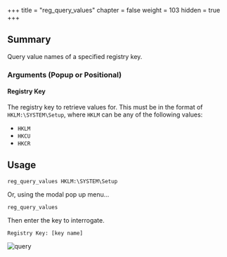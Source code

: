+++
title = "reg_query_values"
chapter = false
weight = 103
hidden = true
+++

## Summary
Query value names of a specified registry key.

### Arguments (Popup or Positional)
#### Registry Key
The registry key to retrieve values for. This  must be in the format of `HKLM:\SYSTEM\Setup`, where `HKLM` can be any of the following values:

- `HKLM`
- `HKCU`
- `HKCR`

## Usage
```
reg_query_values HKLM:\SYSTEM\Setup
```

Or, using the modal pop up menu...
```
reg_query_values
```
Then enter the key to interrogate.
```
Registry Key: [key name]
```

![query](../images/reg_query_values.png)